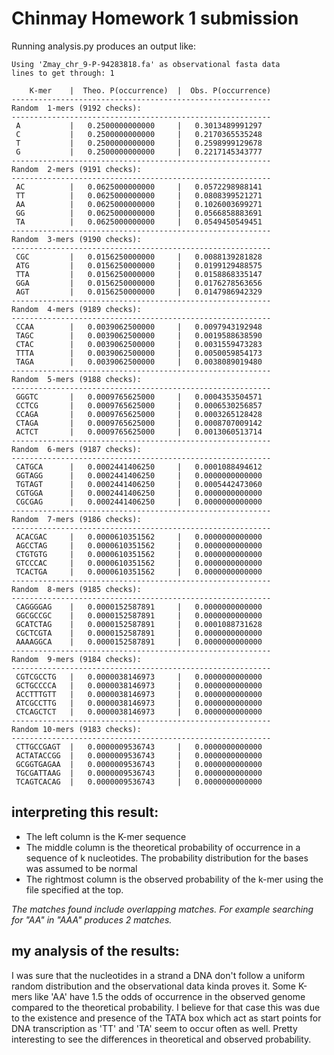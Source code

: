 # Chinmay Homework 1 submission

Running analysis.py produces an output like:
```
Using 'Zmay_chr_9-P-94283818.fa' as observational fasta data
lines to get through: 1

    K-mer    |  Theo. P(occurrence)  |  Obs. P(occurrence)
----------------------------------------------------------
Random  1-mers (9192 checks):
----------------------------------------------------------
 A           |   0.2500000000000     |   0.3013489991297
 C           |   0.2500000000000     |   0.2170365535248
 T           |   0.2500000000000     |   0.2598999129678
 G           |   0.2500000000000     |   0.2217145343777
----------------------------------------------------------
Random  2-mers (9191 checks):
----------------------------------------------------------
 AC          |   0.0625000000000     |   0.0572298988141
 TT          |   0.0625000000000     |   0.0808399521271
 AA          |   0.0625000000000     |   0.1026003699271
 GG          |   0.0625000000000     |   0.0566858883691
 TA          |   0.0625000000000     |   0.0549450549451
----------------------------------------------------------
Random  3-mers (9190 checks):
----------------------------------------------------------
 CGC         |   0.0156250000000     |   0.0088139281828
 ATG         |   0.0156250000000     |   0.0199129488575
 TTA         |   0.0156250000000     |   0.0158868335147
 GGA         |   0.0156250000000     |   0.0176278563656
 AGT         |   0.0156250000000     |   0.0147986942329
----------------------------------------------------------
Random  4-mers (9189 checks):
----------------------------------------------------------
 CCAA        |   0.0039062500000     |   0.0097943192948
 TAGC        |   0.0039062500000     |   0.0019588638590
 CTAC        |   0.0039062500000     |   0.0031559473283
 TTTA        |   0.0039062500000     |   0.0050059854173
 TAGA        |   0.0039062500000     |   0.0038089019480
----------------------------------------------------------
Random  5-mers (9188 checks):
----------------------------------------------------------
 GGGTC       |   0.0009765625000     |   0.0004353504571
 CCTCG       |   0.0009765625000     |   0.0006530256857
 CCAGA       |   0.0009765625000     |   0.0003265128428
 CTAGA       |   0.0009765625000     |   0.0008707009142
 ACTCT       |   0.0009765625000     |   0.0013060513714
----------------------------------------------------------
Random  6-mers (9187 checks):
----------------------------------------------------------
 CATGCA      |   0.0002441406250     |   0.0001088494612
 GGTAGG      |   0.0002441406250     |   0.0000000000000
 TGTAGT      |   0.0002441406250     |   0.0005442473060
 CGTGGA      |   0.0002441406250     |   0.0000000000000
 CGCGAG      |   0.0002441406250     |   0.0000000000000
----------------------------------------------------------
Random  7-mers (9186 checks):
----------------------------------------------------------
 ACACGAC     |   0.0000610351562     |   0.0000000000000
 AGCCTAG     |   0.0000610351562     |   0.0000000000000
 CTGTGTG     |   0.0000610351562     |   0.0000000000000
 GTCCCAC     |   0.0000610351562     |   0.0000000000000
 TCACTGA     |   0.0000610351562     |   0.0000000000000
----------------------------------------------------------
Random  8-mers (9185 checks):
----------------------------------------------------------
 CAGGGGAG    |   0.0000152587891     |   0.0000000000000
 GGCGCCGC    |   0.0000152587891     |   0.0000000000000
 GCATCTAG    |   0.0000152587891     |   0.0001088731628
 CGCTCGTA    |   0.0000152587891     |   0.0000000000000
 AAAAGGCA    |   0.0000152587891     |   0.0000000000000
----------------------------------------------------------
Random  9-mers (9184 checks):
----------------------------------------------------------
 CGTCGCCTG   |   0.0000038146973     |   0.0000000000000
 GCTGCCCCA   |   0.0000038146973     |   0.0000000000000
 ACCTTTGTT   |   0.0000038146973     |   0.0000000000000
 ATCGCCTTG   |   0.0000038146973     |   0.0000000000000
 CTCAGCTCT   |   0.0000038146973     |   0.0000000000000
----------------------------------------------------------
Random 10-mers (9183 checks):
----------------------------------------------------------
 CTTGCCGAGT  |   0.0000009536743     |   0.0000000000000
 ACTATACCGG  |   0.0000009536743     |   0.0000000000000
 GCGGTGAGAA  |   0.0000009536743     |   0.0000000000000
 TGCGATTAAG  |   0.0000009536743     |   0.0000000000000
 TCAGTCACAG  |   0.0000009536743     |   0.0000000000000
 ```
 
## interpreting this result:
 - The left column is the K-mer sequence
 - The middle column is the theoretical probability of occurrence in a sequence of k nucleotides. The probability distribution for the bases was assumed to be normal
 - The rightmost column is the observed probability of the k-mer using the file specified at the top.
 
 *The matches found include overlapping matches. For example searching for "AA" in "AAA" produces 2 matches.*
 
## my analysis of the results:
I was sure that the nucleotides in a strand a DNA don't follow a uniform random distribution and the observational data kinda proves it. Some K-mers like 'AA' have 1.5 the odds of occurrence in the observed genome compared to the theoretical probability.
I believe for that case this was due to the existence and presence of the TATA box which act as start points for DNA transcription as 'TT' and 'TA' seem to occur often as well. Pretty interesting to see the differences in theoretical and observed probability.
